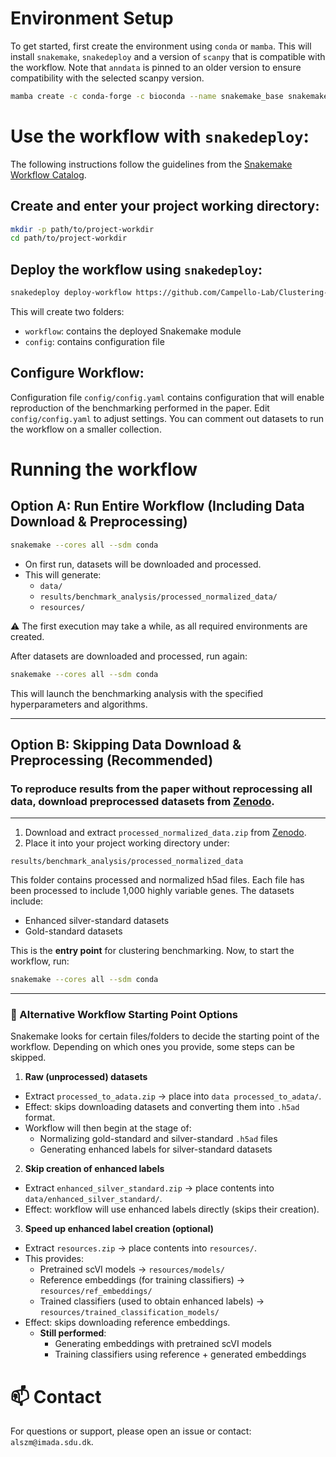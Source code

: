 
#  Environment Setup

To get started, first create the environment using `conda` or `mamba`. This will install `snakemake`, `snakedeploy` and a version of `scanpy` that is compatible with the workflow. Note that `anndata` is pinned to an older version to ensure compatibility with the selected scanpy version.

```bash
mamba create -c conda-forge -c bioconda --name snakemake_base snakemake snakedeploy scanpy=1.10.2 anndata=0.10.2
```

# Use the workflow with `snakedeploy`:

The following instructions follow the guidelines from the [Snakemake Workflow Catalog](https://snakemake.github.io/snakemake-workflow-catalog/index.html).

## Create and enter your project working directory:

   ```bash
   mkdir -p path/to/project-workdir
   cd path/to/project-workdir
   ```

## Deploy the workflow using `snakedeploy`:

   ```bash
   snakedeploy deploy-workflow https://github.com/Campello-Lab/Clustering-benchmarking-for-scRNAseq . --tag main
```

This will create two folders:
- `workflow`: contains the deployed Snakemake module
- `config`: contains configuration file
   
## Configure Workflow:
Configuration file `config/config.yaml` contains configuration that will enable reproduction of the benchmarking performed in the paper. Edit `config/config.yaml` to adjust settings. You can comment out datasets to run the workflow on a smaller collection.

# Running the workflow

## Option A: Run Entire Workflow (Including Data Download & Preprocessing)

```bash
snakemake --cores all --sdm conda
```

- On first run, datasets will be downloaded and processed.  
- This will generate:  
  - `data/`  
  - `results/benchmark_analysis/processed_normalized_data/`  
  - `resources/`  

⚠️ The first execution may take a while, as all required environments are created.  

After datasets are downloaded and processed, run again:

```bash
snakemake --cores all --sdm conda
```

This will launch the benchmarking analysis with the specified hyperparameters and algorithms.

---

## Option B: Skipping Data Download & Preprocessing (Recommended)

### To reproduce results from the paper without reprocessing all data, download **preprocessed datasets** from [Zenodo](https://zenodo.org/records/16739211).
----


1. Download and extract `processed_normalized_data.zip` from [Zenodo](https://zenodo.org/records/16739211).    
2. Place it into your project working directory under:

```
results/benchmark_analysis/processed_normalized_data
```

This folder contains processed and normalized h5ad files. Each file has been processed to include 1,000 highly variable genes. The datasets include:
- Enhanced silver-standard datasets  
- Gold-standard datasets 

This is the **entry point** for clustering benchmarking. Now, to start the workflow, run:

```bash
snakemake --cores all --sdm conda
```


---

### 📂 Alternative Workflow Starting Point Options

Snakemake looks for certain files/folders to decide the starting point of the workflow. Depending on which ones you provide, some steps can be skipped.

1. **Raw (unprocessed) datasets**  
- Extract `processed_to_adata.zip` → place into `data processed_to_adata/`. 
- Effect: skips downloading datasets and converting them into `.h5ad` format.
- Workflow will then begin at the stage of:
   - Normalizing gold-standard and silver-standard `.h5ad` files
   - Generating enhanced labels for silver-standard datasets

2. **Skip creation of enhanced labels**
- Extract `enhanced_silver_standard.zip` → place contents into `data/enhanced_silver_standard/`.
- Effect: workflow will use enhanced labels directly (skips their creation).

3. **Speed up enhanced label creation (optional)**

- Extract `resources.zip` → place contents into `resources/`.
- This provides:
   - Pretrained scVI models → `resources/models/`
   - Reference embeddings (for training classifiers) → `resources/ref_embeddings/`
   - Trained classifiers (used to obtain enhanced labels) → `resources/trained_classification_models/`
- Effect: skips downloading reference embeddings.
   - **Still performed**:
      - Generating embeddings with pretrained scVI models
      - Training classifiers using reference + generated embeddings



# 📫 Contact

For questions or support, please open an issue or contact: `alszm@imada.sdu.dk`.


